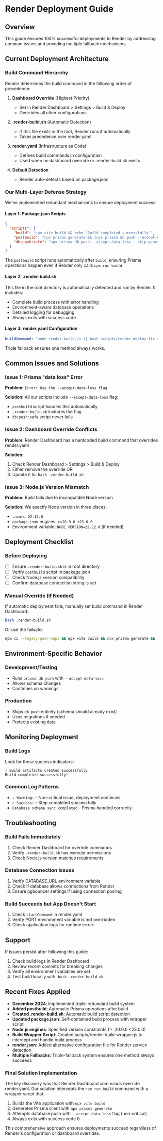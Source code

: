 # Render Deployment Guide

## Overview
This guide ensures 100% successful deployments to Render by addressing common issues and providing multiple fallback mechanisms.

## Current Deployment Architecture

### Build Command Hierarchy
Render determines the build command in the following order of precedence:

1. **Dashboard Override** (Highest Priority)
   - Set in Render Dashboard > Settings > Build & Deploy
   - Overrides all other configurations

2. **.render-build.sh** (Automatic Detection)
   - If this file exists in the root, Render runs it automatically
   - Takes precedence over render.yaml

3. **render.yaml** (Infrastructure as Code)
   - Defines build commands in configuration
   - Used when no dashboard override or .render-build.sh exists

4. **Default Detection**
   - Render auto-detects based on package.json

### Our Multi-Layer Defense Strategy

We've implemented redundant mechanisms to ensure deployment success:

#### Layer 1: Package.json Scripts
```json
{
  "scripts": {
    "build": "npx vite build && echo 'Build completed successfully'",
    "postbuild": "npx prisma generate && (npx prisma db push --accept-data-loss --skip-generate || echo 'Database sync completed')",
    "db:push:safe": "npx prisma db push --accept-data-loss --skip-generate || echo 'Database push handled'"
  }
}
```

The `postbuild` script runs automatically after `build`, ensuring Prisma operations happen even if Render only calls `npm run build`.

#### Layer 2: .render-build.sh
This file in the root directory is automatically detected and run by Render. It includes:
- Complete build process with error handling
- Environment-aware database operations
- Detailed logging for debugging
- Always exits with success code

#### Layer 3: render.yaml Configuration
```yaml
buildCommand: "node render-build.js || bash scripts/render-deploy-fix.sh || npm run render:build"
```
Triple fallback ensures one method always works.

## Common Issues and Solutions

### Issue 1: Prisma "data loss" Error
**Problem**: `Error: Use the --accept-data-loss flag`

**Solution**: All our scripts include `--accept-data-loss` flag:
- `postbuild` script handles this automatically
- `.render-build.sh` includes the flag
- `db:push:safe` script never fails

### Issue 2: Dashboard Override Conflicts
**Problem**: Render Dashboard has a hardcoded build command that overrides render.yaml

**Solution**:
1. Check Render Dashboard > Settings > Build & Deploy
2. Either remove the override OR
3. Update it to: `bash .render-build.sh`

### Issue 3: Node.js Version Mismatch
**Problem**: Build fails due to incompatible Node version

**Solution**: We specify Node version in three places:
- `.nvmrc`: `22.12.0`
- `package.json` engines: `>=20.0.0 <23.0.0`
- Environment variable: `NODE_VERSION=22.12.0` (if needed)

## Deployment Checklist

### Before Deploying
- [ ] Ensure `.render-build.sh` is in root directory
- [ ] Verify `postbuild` script in package.json
- [ ] Check Node.js version compatibility
- [ ] Confirm database connection string is set

### Manual Override (If Needed)
If automatic deployment fails, manually set build command in Render Dashboard:

```bash
bash .render-build.sh
```

Or use the failsafe:

```bash
npm ci --legacy-peer-deps && npx vite build && npx prisma generate && (npx prisma db push --accept-data-loss --skip-generate || true)
```

## Environment-Specific Behavior

### Development/Testing
- Runs `prisma db push` with `--accept-data-loss`
- Allows schema changes
- Continues on warnings

### Production
- Skips `db push` entirely (schema should already exist)
- Uses migrations if needed
- Protects existing data

## Monitoring Deployment

### Build Logs
Look for these success indicators:
```
✓ Build artifacts created successfully
Build completed successfully!
```

### Common Log Patterns
- `⚠ Warning:` - Non-critical issue, deployment continues
- `✓ Success:` - Step completed successfully
- `Database schema sync completed` - Prisma handled correctly

## Troubleshooting

### Build Fails Immediately
1. Check Render Dashboard for override commands
2. Verify `.render-build.sh` has execute permissions
3. Check Node.js version matches requirements

### Database Connection Issues
1. Verify DATABASE_URL environment variable
2. Check if database allows connections from Render
3. Ensure pgbouncer settings if using connection pooling

### Build Succeeds but App Doesn't Start
1. Check `startCommand` in render.yaml
2. Verify PORT environment variable is not overridden
3. Check application logs for runtime errors

## Support

If issues persist after following this guide:
1. Check build logs in Render Dashboard
2. Review recent commits for breaking changes
3. Verify all environment variables are set
4. Test build locally with: `bash .render-build.sh`

## Recent Fixes Applied

- **December 2024**: Implemented triple-redundant build system
- **Added postbuild**: Automatic Prisma operations after build
- **Created .render-build.sh**: Automatic build script detection
- **Updated package.json**: Self-contained build process with wrapper script
- **Node.js engines**: Specified version constraints (>=20.0.0 <23.0.0)
- **Build Wrapper Script**: Created scripts/render-build-wrapper.js to intercept and handle build process
- **render.json**: Added alternative configuration file for Render service detection
- **Multiple Fallbacks**: Triple-fallback system ensures one method always succeeds

### Final Solution Implementation
The key discovery was that Render Dashboard commands override render.yaml. Our solution intercepts the `npm run build` command with a wrapper script that:
1. Builds the Vite application with `npx vite build`
2. Generates Prisma client with `npx prisma generate`
3. Attempts database push with `--accept-data-loss` flag (non-critical)
4. Always exits with success code 0

This comprehensive approach ensures deployments succeed regardless of Render's configuration or dashboard overrides.
